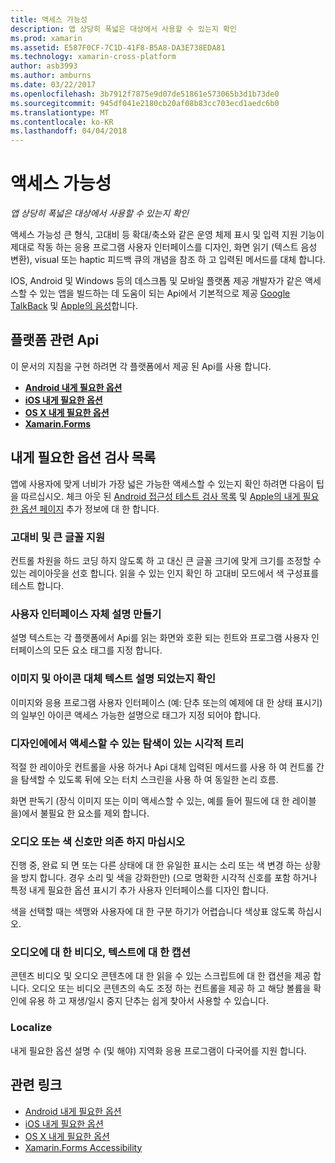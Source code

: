 ```yaml
---
title: 액세스 가능성
description: 앱 상당히 폭넓은 대상에서 사용할 수 있는지 확인
ms.prod: xamarin
ms.assetid: E587F0CF-7C1D-41F8-B5A8-DA3E738EDA81
ms.technology: xamarin-cross-platform
author: asb3993
ms.author: amburns
ms.date: 03/22/2017
ms.openlocfilehash: 3b7912f7875e9d07de51861e573065b3d1b73de0
ms.sourcegitcommit: 945df041e2180cb20af08b83cc703ecd1aedc6b0
ms.translationtype: MT
ms.contentlocale: ko-KR
ms.lasthandoff: 04/04/2018
---
```

# <a name="accessibility"></a>액세스 가능성

_앱 상당히 폭넓은 대상에서 사용할 수 있는지 확인_

액세스 가능성 큰 형식, 고대비 등 확대/축소와 같은 운영 체제 표시 및 입력 지원 기능이 제대로 작동 하는 응용 프로그램 사용자 인터페이스를 디자인, 화면 읽기 (텍스트 음성 변환), visual 또는 haptic 피드백 큐의 개념을 참조 하 고 입력된 메서드를 대체 합니다.

IOS, Android 및 Windows 등의 데스크톱 및 모바일 플랫폼 제공 개발자가 같은 액세스할 수 있는 앱을 빌드하는 데 도움이 되는 Api에서 기본적으로 제공 [Google TalkBack](https://play.google.com/store/apps/details?id=com.google.android.marvin.talkback) 및 [Apple의 음성](http://www.apple.com/accessibility/ios/voiceover/)합니다.

## <a name="platform-specific-apis"></a>플랫폼 관련 Api

이 문서의 지침을 구현 하려면 각 플랫폼에서 제공 된 Api를 사용 합니다.

- [**Android 내게 필요한 옵션**](~/android/app-fundamentals/accessibility.md)
- [**iOS 내게 필요한 옵션**](~/ios/app-fundamentals/accessibility.md)
- [**OS X 내게 필요한 옵션**](~/mac/app-fundamentals/accessibility.md)
- [**Xamarin.Forms**](~/xamarin-forms/app-fundamentals/accessibility/index.md)

<a name="checklist" />

## <a name="accessibility-checklist"></a>내게 필요한 옵션 검사 목록

앱에 사용자에 맞게 너비가 가장 넓은 가능한 액세스할 수 있는지 확인 하려면 다음이 팁을 따르십시오. 체크 아웃 된 [Android 접근성 테스트 검사 목록](http://developer.android.com/training/accessibility/testing.html) 및 [Apple의 내게 필요한 옵션 페이지](http://www.apple.com/accessibility/) 추가 정보에 대 한 합니다.

### <a name="support-large-fonts-and-high-contrast"></a>고대비 및 큰 글꼴 지원

컨트롤 차원을 하드 코딩 하지 않도록 하 고 대신 큰 글꼴 크기에 맞게 크기를 조정할 수 있는 레이아웃을 선호 합니다.
읽을 수 있는 인지 확인 하 고대비 모드에서 색 구성표를 테스트 합니다.

### <a name="make-the-user-interface-self-describing"></a>사용자 인터페이스 자체 설명 만들기

설명 텍스트는 각 플랫폼에서 Api를 읽는 화면와 호환 되는 힌트와 프로그램 사용자 인터페이스의 모든 요소 태그를 지정 합니다.

### <a name="ensure-that-images-and-icons-have-an-alternate-text-description"></a>이미지 및 아이콘 대체 텍스트 설명 되었는지 확인

이미지와 응용 프로그램 사용자 인터페이스 (예: 단추 또는의 예제에 대 한 상태 표시기)의 일부인 아이콘 액세스 가능한 설명으로 태그가 지정 되어야 합니다.

### <a name="design-the-visual-tree-with-accessible-navigation-in-mind"></a>디자인에에서 액세스할 수 있는 탐색이 있는 시각적 트리

적절 한 레이아웃 컨트롤을 사용 하거나 Api 대체 입력된 메서드를 사용 하 여 컨트롤 간을 탐색할 수 있도록 뒤에 오는 터치 스크린을 사용 하 여 동일한 논리 흐름.

화면 판독기 (장식 이미지 또는 이미 액세스할 수 있는, 예를 들어 필드에 대 한 레이블을)에서 불필요 한 요소를 제외 합니다.

### <a name="dont-rely-on-audio-or-color-cues-alone"></a>오디오 또는 색 신호만 의존 하지 마십시오

진행 중, 완료 되 면 또는 다른 상태에 대 한 유일한 표시는 소리 또는 색 변경 하는 상황을 방지 합니다. 경우 소리 및 색을 강화한만) (으로 명확한 시각적 신호를 포함 하거나 특정 내게 필요한 옵션 표시기 추가 사용자 인터페이스를 디자인 합니다.

색을 선택할 때는 색맹와 사용자에 대 한 구분 하기가 어렵습니다 색상표 않도록 하십시오.

### <a name="captioning-for-video-text-for-audio"></a>오디오에 대 한 비디오, 텍스트에 대 한 캡션

콘텐츠 비디오 및 오디오 콘텐츠에 대 한 읽을 수 있는 스크립트에 대 한 캡션을 제공 합니다. 오디오 또는 비디오 콘텐츠의 속도 조정 하는 컨트롤을 제공 하 고 해당 볼륨을 확인에 유용 하 고 재생/일시 중지 단추는 쉽게 찾아서 사용할 수 있습니다.

### <a name="localize"></a>Localize

내게 필요한 옵션 설명 수 (및 해야) 지역화 응용 프로그램이 다국어를 지원 합니다.



## <a name="related-links"></a>관련 링크

- [Android 내게 필요한 옵션](~/android/app-fundamentals/accessibility.md)
- [iOS 내게 필요한 옵션](~/ios/app-fundamentals/accessibility.md)
- [OS X 내게 필요한 옵션](~/mac/app-fundamentals/accessibility.md)
- [Xamarin.Forms Accessibility](~/xamarin-forms/app-fundamentals/accessibility/index.md)
